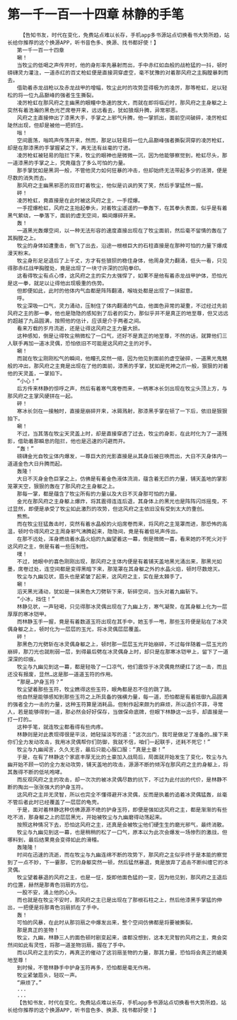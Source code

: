 # 第一千一百一十四章 林静的手笔
        【告知书友，时代在变化，免费站点难以长存，手机app多书源站点切换看书大势所趋，站长给你推荐的这个换源APP，听书音色多、换源、找书都好使！】
       第一千一百一十四章
       唰！
       当牧尘的低喝之声传开时，他的身形率先暴射而出，手中赤红如血般的战枪猛的一抖，顿时磅礴灵力灌注，一道赤红的百丈枪虹便是直接洞穿虚空，毫不犹豫的对着那风府之主胸膛暴刺而去。
       借助着赤龙战枪以及赤龙战甲的增幅，牧尘此时的攻势显得极为的凌厉，那等枪虹，足以轻松的将一位九品巅峰的强者生生撕裂。
       凌厉枪虹在那风府之主幽黑的眼瞳中急速的放大，而就在即将临近时，那风府之主身躯之上突然有着浩瀚的黑色光芒席卷开来，远远看去，犹如狼烟升腾，异常邪恶。
       风府之主直接伸出了漆黑大手，手掌之上邪气升腾，他一掌抓出，面前空间破碎，凌厉枪虹陡然出现，但却是被他一把抓住。
       嗡！
       空间震荡，嗡鸣声传荡开来，然而，那足以轻易将一位九品巅峰强者撕裂洞穿的凌厉枪虹，却是在那漆黑的手掌握紧之下，再无法有丝毫的寸进。
       凌厉枪虹被轻易的阻拦下来，牧尘的眼神也是微微一沉，因为他能够察觉到，枪虹尽头，那一道漆黑的手掌之上，究竟蕴含了多么可怕的力量。
       那手掌犹如是黑洞一般，不管他灵力如何狂暴的冲击，但却始终无法带起多少的涟漪，便是尽数的消失而去。
       那风府之主幽黑邪恶的双目盯着牧尘，他似是讥讽的笑了笑，然后手掌猛然一握。
       砰！
       凌厉枪虹，竟直接是在此时被这风府之主，一手捏爆。
       一手捏爆枪虹，风府之主抬起拳头，对着牧尘遥遥的一拳轰下，在其拳头表面，似乎是有着黑气萦绕，一拳落下，面前的虚无空间，瞬间爆碎开来。
       轰！
       一道黑光轰爆空间，以一种无法形容的速度直接出现在了牧尘面前，然后毫不留情的轰在了其胸膛之上。
       牧尘的身体如遭重击，倒飞了出去，沿途一根根巨大的石柱直接是在那种可怕的力量下爆成漫天粉末。
       牧尘身形足足退后了上千丈，方才有些狼狈的稳住身体，他周身灵力翻涌，低头一看，只见得那赤红战甲胸膛处，竟是出现了一块寸许深的凹陷拳印。
       这看得牧尘有点心悸，这风府之主的实力太强悍了，如果不是他有着赤龙战甲护体，恐怕光是这一拳，就足以让得他出现极重的伤势。
       但即便如此，此时的他体内气血都是阵阵翻涌，喉咙处都是出现了一抹甜意。
       呼。
       牧尘深吸一口气，灵力涌动，压制住了体内翻涌的气血，他面色异常的凝重，不过经过先前风府之主的那一拳，他也是隐隐的感知到了后者的实力，那似乎并不是真正的地至尊，但又远远的超越了九品圆满，按照他的估计，应该是介于两者之间。
       看来万载的岁月流逝，还是让得这风府之主力量大损。
       这种感知，倒是让得牧尘稍微松了一口气，还好不是真正的地至尊，不然的话，就算他们三人联手再加一道冰灵偶，恐怕依旧不可能是这风府之主的对手。
       唰！
       而就在牧尘刚刚松气的瞬间，他瞳孔突然一缩，因为他见到面前的虚空破碎，一道黑光鬼魅般的冲出，那风府之主竟是出现在了他的面前，漆黑的手掌，犹如是死神之爪一般，狠狠的对着他的天灵盖，一掌拍下。
       “小心！”
       后方传来林静的惊呼之声，然后有着寒气席卷而来，一柄寒冰长剑出现在牧尘头顶上方，与那风府之主掌风硬拼在一起。
       砰！
       寒冰长剑在一接触时，直接是崩碎开来，冰屑溅射，那漆黑手掌在顿了一下后，依旧是狠狠拍下。
       唰！
       不过，当其落在牧尘天灵盖上时，却是直接穿透了过去，牧尘的身影，在此时化为了一道残影，借助着那瞬息的阻拦，他也是迅速的闪避而开。
       “轰！”
       磅礴金光自牧尘体内爆发，一尊巨大的光影直接是从其身后被召唤而出，大日不灭身体内一道道金色大日升腾而起。
       轰隆！
       大日不灭身金色巨掌之上，仿佛是有着金色液体流淌，蕴含着无匹的力量，铺天盖地的掌影笼罩天空，狠狠的轰在了那风府之主身躯之上。
       那每一掌，都是蕴含了牧尘所有的力量以及大日不灭身那可怕的力量。
       金光在那风府之主身躯上爆炸，将其震得连连后退，其身体上的黑光也是阵阵闪烁摇曳，不过显然，即便是承受了牧尘如此激烈的攻势，但这风府之主依旧没有受到太大的重创。
       熊熊。
       而在牧尘狂猛轰击时，突然有着水晶般的火焰席卷而来，将风府之主笼罩而进，那恐怖的高温，顿时令得风府之主周身邪气沸腾起来，隐隐间，竟是有着低吼声传出。
       在那不远处，浑身燃烧着水晶火焰的九幽望着这一幕，倒是微微一喜，看来她的不死火对于这风府之主，倒是有着一些压制性。
       噗！
       不过，她眼中的喜色刚刚出现，那风府之主体内便是有着铺天盖地黑光涌出来，那黑光如墨，席卷过处，连空间都是变得黑暗下来，那笼罩在其身躯之外的水晶火焰，顿时尽数熄灭。
       牧尘与九幽见状，眉头也是紧皱了起来，这风府之主，实在是太棘手了。
       唰！
       滔天黑光涌动，犹如是一抹黑色大刀劈斩下来，斩碎空间，当头对着九幽斩下。
       “小冰，挡住！”
       林静见状，一声轻喝，只见得那冰灵偶出现在了九幽上方，寒气凝聚，在其身躯上化为一层厚厚的寒冰铠甲。
       而林静玉手一握，竟是有着数道玉符出现在其手中，她玉手一甩，那些玉符便是贴在了冰灵偶身躯之上，顿时化为一层层的玉光，将冰灵偶层层覆盖。
       砰！
       那黑色刀光劈斩在冰灵偶身躯之上，顿时那一层层玉光开始崩碎，不过每伴随着一层玉光的崩碎，那刀光也就削弱一层，到得最后劈在冰灵偶身上时，却只是在那寒冰铠甲上，留下了一道深深的印痕。
       牧尘与九幽见到这一幕，都是轻吸了一口凉气，他们震惊于冰灵偶竟然硬扛了这一击，而且还没有报废，显然…这是那一道道玉符的作用。
       “那是…护身玉符？”
       牧尘望着那些玉符，牧尘瞧得这些玉符，眼角都是忍不住的跳了跳。
       他自然是能够感知到那些玉符之上所具备的强横力量，每一道，恐怕都是有着抵御九品圆满的强者全力一击的力量，这种玉符算是消耗品，但制作起来颇为的麻烦，所以造价不菲，寻常人，若是能够得到一道，那必然会好好保存，当做保命底牌，但眼下林静这一出手，却直接是一打一打的…
       这种手笔，就连牧尘都看得有些肉疼。
       林静则是对此表现得很是平淡，她轻描淡写的道：“这次出门，我可是做足了准备的…接下来你们全力发动攻击，我用冰灵偶帮你们防御，我就不信，咱们一起联手，还耗不死它！”
       牧尘与九幽闻言，久久无言，最后只能心服口服：“真是土豪！”
       于是，在有了林静这个家底丰厚无比的土豪加入战局后，局面就开始发生了变化，牧尘与九幽开始不顾一切的全力发动攻势，铺天盖地的攻击，源源不断的倾泻在那风府之主的身躯上，将其轰得不断的低吼咆哮。
       而反观风府之主的攻击，却一次次的被冰灵偶尽数的抗下，不过为此付出的代价，是林静不断的掏出一张张强大的护身玉符。
       这风府之主并无灵智，所以也完全不懂得避开冰灵偶，反而是执着的追着冰灵偶猛轰，丝毫不管后者此时已经覆盖了一层层的龟壳。
       于是，面对着林静这种仿佛源源不绝的护身玉符，即便是强如这风府之主，都是渐渐的有些吃不消，那身躯之上的层层黑光，开始被牧尘与九幽磨得动荡起来。
       按照这种情况下去，恐怕这风府之主，还真是会被牧尘他们硬生生的磨光邪气，最终消散。
       牧尘与九幽见到这一幕，也是稍稍的松了一口气，原本以为此次会爆发一场惨烈的激战，但哪料到，最后结果竟会变得如此的滑稽。
       轰隆隆！
       时间在迅速的流逝，而在牧尘与九幽连绵不断的攻势下，那风府之主似乎终于是本能的察觉到了一点不妙，下一霎那，它的身躯突然一顿，然后猛然暴退，竟是放弃了追击不断纠缠它的冰灵偶。
       牧尘望着暴退的风府之主，也是一怔，旋即他面色猛的一变，因为他见到，那风府之主退后的位置，赫然是那青色羽扇的方位。
       一股不安，涌上他的心头。
       而也就是在牧尘不安时，那风府之主已是出现在了那根石柱之上，然后他漆黑手掌猛的伸出，一把便是将那青色羽扇抓在了手中。
       轰！
       可怕的风暴，在此时从那羽扇之中爆发出来，整个空间仿佛都是将要被撕裂。
       那是真正的圣物！
       牧尘，九幽，林静三人的面色顿时剧变起来，谁都没想到，这本无灵智的风府之主，竟会突然间如此有灵性，将那一道圣物羽扇，握在了手中。
       而以风府之主的实力，再真正的催动了这羽扇圣物的力量，那其力量，恐怕将会真正的媲美地至尊！
       到时候，不管林静手中护身玉符再多，恐怕都是毫无作用。
       牧尘紧皱眉头，轻叹一声。
       “麻烦了。”
       ...
       ...
       【告知书友，时代在变化，免费站点难以长存，手机app多书源站点切换看书大势所趋，站长给你推荐的这个换源APP，听书音色多、换源、找书都好使！】